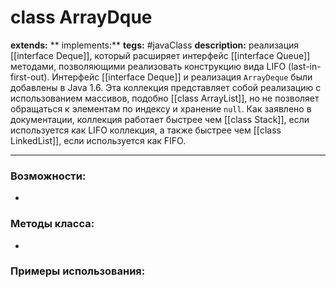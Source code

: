# class ArrayDque
**extends:** 
** implements:** 
**tegs:** #javaClass
**description:** реализация [[interface Deque]], который расширяет интерфейс [[interface Queue]] методами, позволяющими реализовать конструкцию вида LIFO (last-in-first-out). Интерфейс [[interface Deque]] и реализация `ArrayDeque` были добавлены в Java 1.6. Эта коллекция представляет собой реализацию с использованием массивов, подобно [[class ArrayList]], но не позволяет обращаться к элементам по индексу и хранение `null`. Как заявлено в документации, коллекция работает быстрее чем [[class Stack]], если используется как LIFO коллекция, а также быстрее чем [[class LinkedList]], если используется как FIFO.

---
### Возможности:
- 
### Методы класса:
- 

### Примеры использования:
